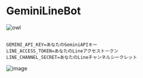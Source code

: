 # GeminiLineBot

![owl](https://github.com/Sunwood-ai-labs/GeminiLineBot/assets/108736814/1a32d7ab-8dca-40f9-9f57-84936d76ebbe)

```env

GEMINI_API_KEY=あなたのGeminiAPIキー
LINE_ACCESS_TOKEN=あなたのLineアクセストークン
LINE_CHANNEL_SECRET=あなたのLineチャンネルシークレット
```



![image](https://github.com/Sunwood-ai-labs/GeminiLineBot/assets/108736814/2d2dce52-ab77-4077-9c5e-1cd9d17ff068)